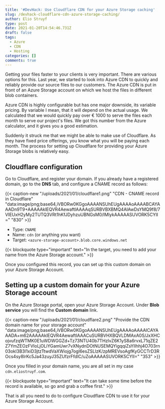 ```yaml
---
title: '#DevHack: Use Cloudflare CDN for your Azure Storage caching'
slug: /devhack-cloudflare-cdn-azure-storage-caching/
author: Elio Struyf
type: post
date: 2021-01-20T14:54:46.731Z
draft: false
tags:
  - Azure
  - CDN
  - Hosting
categories: []
comments: true
---
```


Getting your files faster to your clients is very important. There are various options for this. Last year, we started to look into Azure CDN to quickly and reliably provide our source files to our customers. The Azure CDN is put in front of an Azure Storage account on which we host the files in different blob containers.

Azure CDN is highly configurable but has one major downside, its variable pricing. By variable I mean, that it will depend on the actual usage. We calculated that we would quickly pay over € 1000 to serve the files each month to serve our project's files. We got this number from the Azure calculator, and it gives you a good estimation.

Suddenly it struck me that we might be able to make use of Cloudflare. As they have fixed price offerings, you know what you will be paying each month. The process for setting up Cloudflare for providing your Azure Storage blobs is relatively easy.

## Cloudflare configuration

Go to Cloudflare, and register your domain. If you already have a registered domain, go to the **DNS** tab, and configure a CNAME record as follows:

{{< caption-new "/uploads/2021/01/cloudflare1.png" "CDN - CNAME record in Cloudflare"  "data:image/png;base64,iVBORw0KGgoAAAANSUhEUgAAAAoAAAABCAYAAADn9T9+AAAAAklEQVR4AewaftIAAAAqSURBVBXBMQ4AIAwDsYMQ9f8/7VIEUxH2yMy2TUTQ3VRt1hKfJDyhzuUBNGsM0/lMlykAAAAASUVORK5CYII=" "830" >}}

- Type: `CNAME`
- Name: `cdn` (or anything you want)
- Target: `<azure-storage-account>.blob.core.windows.net`

{{< blockquote type="important" text="In the target, you need to add your name from the Azure Storage account." >}}

Once you configured this record, you can set up this custom domain on your Azure Storage Account.

## Setting up a custom domain for your Azure Storage account

On the Azure Storage portal, open your Azure Storage Account. Under **Blob service** you will find the **Custom domain** link.

{{< caption-new "/uploads/2021/01/cloudflare2.png" "Provide the CDN domain name for your storage account"  "data:image/png;base64,iVBORw0KGgoAAAANSUhEUgAAAAoAAAAICAYAAADA+m62AAAAAklEQVR4AewaftIAAACuSURBVHXBQVLDMAxA0S/JxXHCojvufzqWTMK0E1uWDWGGZd+Tz73NTU40b7THzlvZ6K1yS8a6rvxL71qZE2Z7YmZEOzFVIoLjOLiYGamUwr7vXNydnDOtNUSEMQYigqqiZsYlIhhj4O703rn03okI3B3l1xiD3jtzTtwdVaXWiojg7ogI6esZSLlzK/zpMREVsoAgfKyGCCTrD3ROcs4sy8IrKc5Ja43zuyJ35ZUfzrFfdlC/uZoAAAAASUVORK5CYII=" "353" >}}

Once you filled in your domain name, you are all set in my case `cdn.eliostruyf.com`.

{{< blockquote type="important" text="It can take some time before the record is available, so go and grab a coffee first." >}}

That is all you need to do to configure Cloudflare CDN to use it for your Azure Storage Account.
